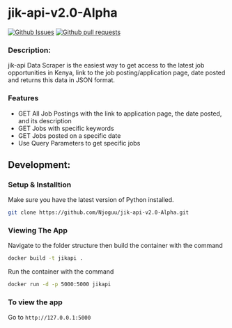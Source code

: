 # jik-api-v2.0-Alpha
[![Github Issues](https://img.shields.io/github/issues-raw/Njoguu/jik-api-v2.0-Alpha)](https://github.com/Njoguu/jik-api-v2.0-Alpha/issues) 
[![Github pull requests](https://img.shields.io/github/issues-pr-raw/Njoguu/jik-api-v2.0-Alpha?color=yellow)](https://github.com/Njoguu/jik-api-v2.0-Alpha/pulls)

### Description:
jik-api Data Scraper is the easiest way to get access to the latest job opportunities in Kenya, link to the job posting/application page, date posted and returns this data in JSON format.

### Features
- GET All Job Postings with the link to application page, the date posted, and its description 
- GET Jobs with specific keywords
- GET Jobs posted on a specific date
- Use Query Parameters to get specific jobs

## Development:
### Setup & Installtion

Make sure you have the latest version of Python installed.

```bash
git clone https://github.com/Njoguu/jik-api-v2.0-Alpha.git
```

### Viewing The App
Navigate to the folder structure then build the container with the command 
```bash 
docker build -t jikapi .
```

Run the container with the command 
```bash 
docker run -d -p 5000:5000 jikapi
```


### To view the app

Go to `http://127.0.0.1:5000`
